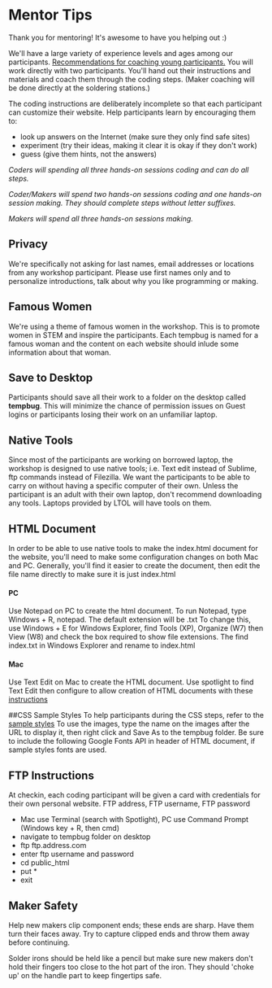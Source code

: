 # Mentor Tips
Thank you for mentoring!  It's awesome to have you helping out :)  

We'll have a large variety of experience levels and ages among our participants. [Recommendations for coaching young participants.](http://techbridgegirls.org/rolemodelsmatter/tool/giving-girlsfeedback/) You will work directly with two participants.  You'll hand out their instructions and materials and coach them through the coding steps.  (Maker coaching will be done directly at the soldering stations.)

The coding instructions are deliberately incomplete so that each participant can customize their website.  Help participants learn by encouraging them to:
- look up answers on the Internet (make sure they only find safe sites)
- experiment (try their ideas, making it clear it is okay if they don't work)
- guess (give them hints, not the answers)

*Coders will spending all three hands-on sessions coding and can do all steps.*

*Coder/Makers will spend two hands-on sessions coding and one hands-on session making.  They should complete steps without letter suffixes.*

*Makers will spend all three hands-on sessions making.*

## Privacy
We're specifically not asking for last names, email addresses or locations from any workshop participant.  Please use first names only and to personalize introductions, talk about why you like programming or making.

## Famous Women
We're using a theme of famous women in the workshop.  This is to promote women in STEM and inspire the participants.  Each tempbug is named for a famous woman and the content on each website should inlude some information about that woman.

## Save to Desktop
Participants should save all their work to a folder on the desktop called **tempbug**.  This will minimize the chance of permission issues on Guest logins or participants losing their work on an unfamiliar laptop.

## Native Tools
Since most of the participants are working on borrowed laptop, the workshop is designed to use native tools; i.e. Text edit instead of Sublime, ftp commands instead of Filezilla.  We want the participants to be able to carry on without having a specific computer of their own.  Unless the participant is an adult with their own laptop, don't recommend downloading any tools.  Laptops provided by LTOL will have tools on them.

## HTML Document
In order to be able to use native tools to make the index.html document for the website, you'll need to make some configuration changes on both Mac and PC.   Generally,  you'll find it easier to create the document, then edit the file name directly to make sure it is just index.html

#### PC
Use Notepad on PC to create the html document.  To run Notepad, type Windows + R, notepad. The default extension will be .txt   To change this, use Windows + E for Windows Explorer, find Tools (XP), Organize (W7) then View (W8) and check the box required to show file extensions.  The find index.txt in Windows Explorer and rename to index.html

#### Mac
Use Text Edit on Mac to create the HTML document.  Use spotlight to find Text Edit then configure to allow creation of HTML documents with these [instructions](http://support.apple.com/kb/TA20406)

##CSS Sample Styles
To help participants during the CSS steps, refer to the [sample styles](http://womenwhocode-renotahoe.github.io/sample_styles/)
To use the images, type the name on the images after the URL to display it, then right click and Save As to the tempbug folder. Be sure to include the following Google Fonts API in header of HTML document, <link href="http://fonts.googleapis.com/css?family=Alfa+Slab+One|Permanent+Marker|Nova+Mono|Monoton|Press+Start+2P|Bowlby+One+SC|Cedarville+Cursive" rel="stylesheet" type="text/css"> if sample styles fonts are used.

## FTP Instructions
At checkin, each coding participant will be given a card with credentials for their own personal website.  FTP address, FTP username, FTP password
- Mac use Terminal (search with Spotlight), PC use Command Prompt (Windows key + R, then cmd)
- navigate to tempbug folder on desktop
- ftp ftp.address.com
- enter ftp username and password
- cd public_html
- put *
- exit

## Maker Safety
Help new makers clip component ends; these ends are sharp.  Have them turn their faces away.   Try to capture clipped ends and throw them away before continuing.

Solder irons should be held like a pencil but make sure new makers don't hold their fingers too close to the hot part of the iron.  They should 'choke up' on the handle part to keep fingertips safe.

